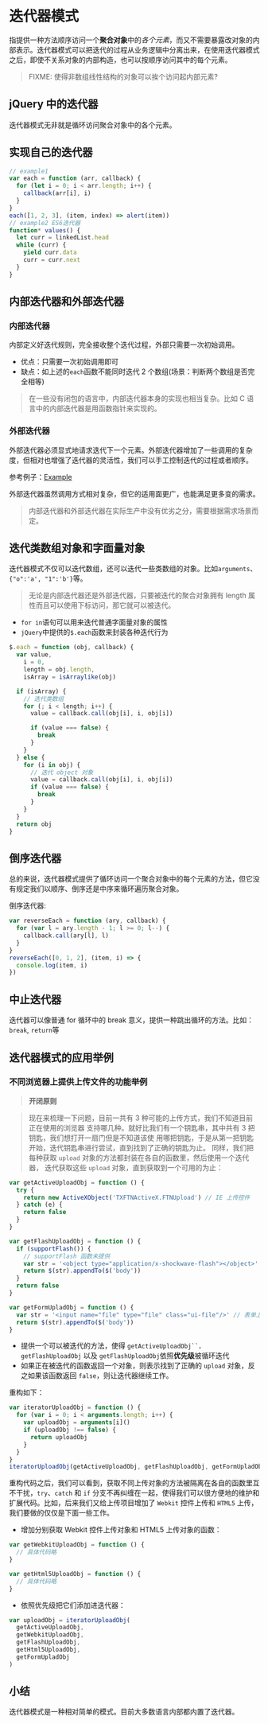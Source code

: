 # 迭代器模式

指提供一种方法顺序访问一个**聚合对象**中的*各个元素*，而又不需要暴露改对象的内部表示。迭代器模式可以把迭代的过程从业务逻辑中分离出来，在使用迭代器模式之后，即使不关系对象的内部构造，也可以按顺序访问其中的每个元素。

> FIXME: 使得非数组线性结构的对象可以挨个访问起内部元素?

## jQuery 中的迭代器

迭代器模式无非就是循环访问聚合对象中的各个元素。

## 实现自己的迭代器

```js
// example1
var each = function (arr, callback) {
  for (let i = 0; i < arr.length; i++) {
    callback(arr[i], i)
  }
}
each([1, 2, 3], (item, index) => alert(item))
// example2 ES6迭代器
function* values() {
  let curr = linkedList.head
  while (curr) {
    yield curr.data
    curr = curr.next
  }
}
```

## 内部迭代器和外部迭代器

### 内部迭代器

内部定义好迭代规则，完全接收整个迭代过程，外部只需要一次初始调用。

- 优点：只需要一次初始调用即可
- 缺点：如上述的`each`函数不能同时迭代 2 个数组(场景：判断两个数组是否完全相等)

> 在一些没有闭包的语言中，内部迭代器本身的实现也相当复杂。比如 C 语言中的内部迭代器是用函数指针来实现的。

### 外部迭代器

外部迭代器必须显式地请求迭代下一个元素。外部迭代器增加了一些调用的复杂度，但相对也增强了迭代器的灵活性，我们可以手工控制迭代的过程或者顺序。

参考例子：[Example](./iterator.ts)

外部迭代器虽然调用方式相对复杂，但它的适用面更广，也能满足更多变的需求。

> 内部迭代器和外部迭代器在实际生产中没有优劣之分，需要根据需求场景而定。

## 迭代类数组对象和字面量对象

迭代器模式不仅可以迭代数组，还可以迭代一些类数组的对象。比如`arguments`、`{"o":'a', "1":'b'}`等。

> 无论是内部迭代器还是外部迭代器，只要被迭代的聚合对象拥有 length 属性而且可以使用下标访问，那它就可以被迭代。

- `for in`语句可以用来迭代普通字面量对象的属性
- `jQuery`中提供的`$.each`函数来封装各种迭代行为

```js
$.each = function (obj, callback) {
  var value,
    i = 0,
    length = obj.length,
    isArray = isArraylike(obj)

  if (isArray) {
    // 迭代类数组
    for (; i < length; i++) {
      value = callback.call(obj[i], i, obj[i])

      if (value === false) {
        break
      }
    }
  } else {
    for (i in obj) {
      // 迭代 object 对象
      value = callback.call(obj[i], i, obj[i])
      if (value === false) {
        break
      }
    }
  }
  return obj
}
```

## 倒序迭代器

总的来说，迭代器模式提供了循环访问一个聚合对象中的每个元素的方法，但它没有规定我们以顺序、倒序还是中序来循环遍历聚合对象。

倒序迭代器:

```js
var reverseEach = function (ary, callback) {
  for (var l = ary.length - 1; l >= 0; l--) {
    callback.call(ary[l], l)
  }
}
reverseEach([0, 1, 2], (item, i) => {
  console.log(item, i)
})
```

## 中止迭代器

迭代器可以像普通 for 循环中的 break 意义，提供一种跳出循环的方法。比如：`break`, `return`等

## 迭代器模式的应用举例

### 不同浏览器上提供上传文件的功能举例

> **开闭原则**

> 现在来梳理一下问题，目前一共有 3 种可能的上传方式，我们不知道目前正在使用的浏览器
> 支持哪几种。就好比我们有一个钥匙串，其中共有 3 把钥匙，我们想打开一扇门但是不知道该使
> 用哪把钥匙，于是从第一把钥匙开始，迭代钥匙串进行尝试，直到找到了正确的钥匙为止。
> 同样，我们把每种获取 `upload` 对象的方法都封装在各自的函数里，然后使用一个迭代器，
> 迭代获取这些 `upload` 对象，直到获取到一个可用的为止：

```js
var getActiveUploadObj = function () {
  try {
    return new ActiveXObject('TXFTNActiveX.FTNUpload') // IE 上传控件
  } catch (e) {
    return false
  }
}

var getFlashUploadObj = function () {
  if (supportFlash()) {
    // supportFlash 函数未提供
    var str = '<object type="application/x-shockwave-flash"></object>'
    return $(str).appendTo($('body'))
  }
  return false
}

var getFormUpladObj = function () {
  var str = '<input name="file" type="file" class="ui-file"/>' // 表单上传
  return $(str).appendTo($('body'))
}
```

- 提供一个可以被迭代的方法，使得 ` getActiveUploadObj``，getFlashUploadObj ` 以及 `getFlashUploadObj`依照**优先级**被循环迭代
- 如果正在被迭代的函数返回一个对象，则表示找到了正确的 `upload` 对象，反之如果该函数返回 `false`，则让迭代器继续工作。

重构如下：

```js
var iteratorUploadObj = function () {
  for (var i = 0; i < arguments.length; i++) {
    var uploadObj = arguments[i]()
    if (uploadObj !== false) {
      return uploadObj
    }
  }
}
iteratorUploadObj(getActiveUploadObj, getFlashUploadObj, getFormUpladObj)
```

重构代码之后，我们可以看到，获取不同上传对象的方法被隔离在各自的函数里互不干扰，`try`、`catch` 和 `if` 分支不再纠缠在一起，使得我们可以很方便地的维护和扩展代码。比如，后来我们又给上传项目增加了 `Webkit` 控件上传和 `HTML5` 上传，我们要做的仅仅是下面一些工作。

- 增加分别获取 Webkit 控件上传对象和 HTML5 上传对象的函数：

```js
var getWebkitUploadObj = function () {
  // 具体代码略
}

var getHtml5UploadObj = function () {
  // 具体代码略
}
```

- 依照优先级把它们添加进迭代器：

```js
var uploadObj = iteratorUploadObj(
  getActiveUploadObj,
  getWebkitUploadObj,
  getFlashUploadObj,
  getHtml5UploadObj,
  getFormUpladObj
)
```

## 小结

迭代器模式是一种相对简单的模式。目前大多数语言内部都内置了迭代器。
